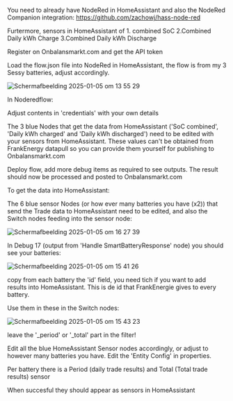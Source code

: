 You need to already have NodeRed in HomeAssistant and also the NodeRed Companion integration: https://github.com/zachowj/hass-node-red

Furtermore, sensors in HomeAssistant of 1. combined SoC 2.Combined Daily kWh Charge 3.Combined Daily kWh Discharge

Register on Onbalansmarkt.com and get the API token


Load the flow.json file into NodeRed in HomeAssistant, the flow is from my 3 Sessy batteries, adjust accordingly.

![Schermafbeelding 2025-01-05 om 13 55 29](https://github.com/user-attachments/assets/d5d01df7-a731-4e9a-a1b8-6183addc0b00)


In Noderedflow:

Adjust contents in 'credentials' with your own details

The 3 blue Nodes that get the data from HomeAssistant ('SoC combined', 'Daily kWh charged' and 'Daily kWh discharged') need to be edited with your sensors from HomeAssistant. These values can't be obtained from FrankEnergy datapull so you can provide them yourself for publishing to Onbalansmarkt.com

Deploy flow, add more debug items as required to see outputs. The result should now be processed and posted to Onbalansmarkt.com 


To get the data into HomeAssistant:

The 6 blue sensor Nodes (or how ever many batteries you have (x2))  that send the Trade data to HomeAssistant need to be edited, and also the Switch nodes feeding into the sensor node:

![Schermafbeelding 2025-01-05 om 16 27 39](https://github.com/user-attachments/assets/28ca8992-ace7-4fdb-9b43-36126b56b33b)


In Debug 17 (output from 'Handle SmartBatteryResponse' node) you should see your batteries:

![Schermafbeelding 2025-01-05 om 15 41 26](https://github.com/user-attachments/assets/99c0534a-78f7-4e6a-8283-c928fa346391)

copy from each battery the 'id' field, you need tich if you want to add results into HomeAssistant. This is de id that FrankEnergie gives to every battery.

Use them in these in the Switch nodes:

![Schermafbeelding 2025-01-05 om 15 43 23](https://github.com/user-attachments/assets/1fcd38df-38dc-4e65-ae5d-208fd0c3030e)

leave the '_period' or '_total' part in the filter!

Edit all the blue HomeAssistant Sensor nodes accordingly, or adjust to however many batteries you have. Edit the 'Entity Config' in properties. 

Per battery there is a Period (daily trade results) and Total (Total trade results) sensor

When succesful they should appear as sensors in HomeAssistant
